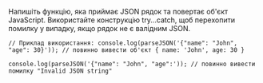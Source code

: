 
Напишіть функцію, яка приймає JSON рядок та повертає об'єкт JavaScript. Використайте конструкцію try...catch, щоб перехопити помилку у випадку, якщо рядок не є валідним JSON.

`// Приклад використання:
console.log(parseJSON('{"name": "John", "age": 30}')); // повинно вивести об'єкт { name: 'John', age: 30 }`

`console.log(parseJSON('{"name": "John", "age":')); // повинно вивести помилку "Invalid JSON string"`
